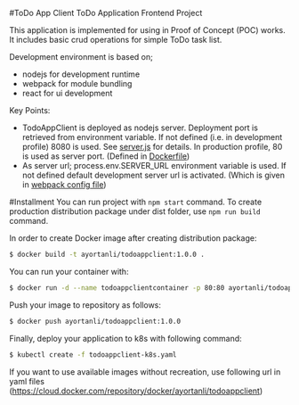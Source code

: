 #ToDo App Client
ToDo Application Frontend Project

This application is implemented for using in Proof of Concept (POC) works. 
It includes basic crud operations for simple ToDo task list.

Development environment is based on;
- nodejs for development runtime
- webpack for module bundling
- react for ui development
    
Key Points:
- TodoAppClient is deployed as nodejs server. 
Deployment port is retrieved from environment variable.
If not defined (i.e. in development profile) 8080 is used. See [server.js](./server/server.js) for details.
In production profile, 80 is used as server port. (Defined in [Dockerfile](./Dockerfile))
- As server url; process.env.SERVER_URL environment variable is used. If not defined 
default development server url is activated. (Which is given in [webpack config file](./webpack.config.js))


#Installment
You can run project with `npm start` command. 
To create production distribution package under dist folder, use `npm run build` command.

In order to create Docker image after creating distribution package:
```sh
$ docker build -t ayortanli/todoappclient:1.0.0 .
```
You can run your container with:
```sh
$ docker run -d --name todoappclientcontainer -p 80:80 ayortanli/todoappclient:1.0.0
```
Push your image to repository as follows:
```sh
$ docker push ayortanli/todoappclient:1.0.0
```
Finally, deploy your application to k8s with following command:
```sh
$ kubectl create -f todoappclient-k8s.yaml
```
If you want to use available images without recreation, use following url in yaml files
(https://cloud.docker.com/repository/docker/ayortanli/todoappclient)
 
